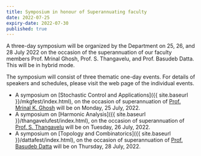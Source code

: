 ```yaml
---
title: Symposium in honour of Superannuating faculty
date: 2022-07-25
expiry-date: 2022-07-30
published: true
---
```


A three-day symposium will be organized by the Department on 25, 26, and 28 July 2022 on the occasion of the superannuation of our faculty members Prof. Mrinal Ghosh, Prof. S. Thangavelu, and Prof. Basudeb Datta. This will be in hybrid mode.

The symposium will consist of three thematic one-day events. For details of speakers and schedules, please visit the web page of the individual events.

* A symposium on [Stochastic Control and Applications]({{ site.baseurl }}/mkgfest/index.html), on the occasion of superannuation of [Prof. Mrinal K. Ghosh](http://math.iisc.ac.in/~mkg) will be on Monday, 25 July, 2022.
* A symposium on [Harmonic Analysis]({{ site.baseurl }}/thangavelufest/index.html), on the occasion of superannuation of [Prof. S. Thangavelu](http://math.iisc.ac.in/~veluma) will be on Tuesday, 26 July, 2022.
* A symposium on [Topology and Combinatorics]({{ site.baseurl }}/dattafest/index.html), on the occasion of superannuation of [Prof. Basudeb Datta](http://math.iisc.ac.in/~dattab) will be on Thursday, 28 July, 2022.
